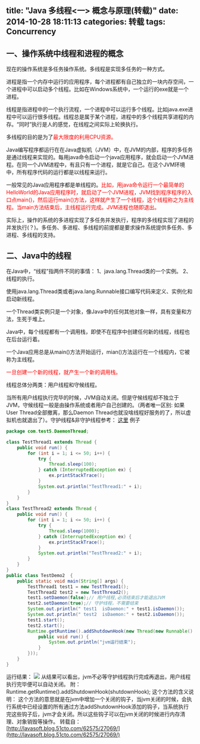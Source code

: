 title: "Java 多线程<一> 概念与原理(转载)"
date: 2014-10-28 18:11:13
categories: 转载
tags: Concurrency
---
## 一、操作系统中线程和进程的概念

现在的操作系统是多任务操作系统。多线程是实现多任务的一种方式。

进程是指一个内存中运行的应用程序，每个进程都有自己独立的一块内存空间，一个进程中可以启动多个线程。比如在Windows系统中，一个运行的exe就是一个进程。
 
线程是指进程中的一个执行流程，一个进程中可以运行多个线程。比如java.exe进程中可以运行很多线程。线程总是属于某个进程，进程中的多个线程共享进程的内存。“同时”执行是人的感觉，在线程之间实际上轮换执行。
<!--more-->
多线程的目的是为了<span style="color:red">最大限度的利用CPU资源。</span>

Java编写程序都运行在在Java虚拟机（JVM）中，在JVM的内部，程序的多任务是通过线程来实现的。每用java命令启动一个java应用程序，就会启动一个JVM进程。在同一个JVM进程中，有且只有一个进程，就是它自己。在这个JVM环境中，所有程序代码的运行都是以线程来运行。

一般常见的Java应用程序都是单线程的。<span style="color:red">比如，用java命令运行一个最简单的HelloWorld的Java应用程序时，就启动了一个JVM进程，JVM找到程序程序的入口点main()，然后运行main()方法，这样就产生了一个线程，这个线程称之为主线程。当main方法结束后，主线程运行完成。JVM进程也随即退出。</span>

实际上，操作的系统的多进程实现了多任务并发执行，程序的多线程实现了进程的并发执行(？)。多任务、多进程、多线程的前提都是要求操作系统提供多任务、多进程、多线程的支持。
 
## 二、Java中的线程

在Java中，“线程”指两件不同的事情：
1、java.lang.Thread类的一个实例。
2、线程的执行。
 
使用java.lang.Thread类或者java.lang.Runnable接口编写代码来定义、实例化和启动新线程。
 
一个Thread类实例只是一个对象，像Java中的任何其他对象一样，具有变量和方法，生死于堆上。
 
Java中，每个线程都有一个调用栈，即使不在程序中创建任何新的线程，线程也在后台运行着。
 
一个Java应用总是从main()方法开始运行，mian()方法运行在一个线程内，它被称为主线程。
 
<span style="color:red">一旦创建一个新的线程，就产生一个新的调用栈。</span>
 
线程总体分两类：用户线程和守候线程。

当所有用户线程执行完毕的时候，JVM自动关闭。但是守候线程却不独立于JVM，守候线程一般是由操作系统或者用户自己创建的。（两者唯一区别: 如果User Thread全部撤离，那么Daemon Thread也就没啥线程好服务的了，所以虚拟机也就退出了）。守护线程&非守护线程参考： [这里](http://www.cnblogs.com/super-d2/p/3348183.html)
例子
```java
package com.test5.DaemonThread;

class TestThread1 extends Thread {
	public void run() {
		for (int i = 1; i <= 50; i++) {
			try {
				Thread.sleep(100);
			} catch (InterruptedException ex) {
				ex.printStackTrace();
			}
			System.out.println("TestThread1:" + i);
		}
	}
}
class TestThread2 extends Thread {
	public void run() {
		for (int i = 1; i <= 50; i++) {
			try {
				Thread.sleep(1000);
			} catch (InterruptedException ex) {
				ex.printStackTrace();
			}
			System.out.println("TestThread2:" + i);
		}
	}
}
public class TestDemo2  {
	public static void main(String[] args) {
		TestThread1 test1 = new TestThread1();
		TestThread2 test2 = new TestThread2();
		test1.setDaemon(false);// 用户线程,必须结束后才能退出JVM
		test2.setDaemon(true);// 守护线程，不需要结束
		System.out.println(" test1  isDaemon:" + test1.isDaemon());
		System.out.println(" test2  isDaemon:" + test2.isDaemon());
		test1.start();
		test2.start();
		Runtime.getRuntime().addShutdownHook(new Thread(new Runnable() {
			public void run() {
				System.out.println("jvm运行结束");
			}
		}));
	}
}
```
运行结果：
![](/img/thread/1.png)
从结果可以看出，jvm不必等守护线程执行完成再退出，用户线程执行完毕便可以自动关闭。
附：
Runtime.getRuntime().addShutdownHook(shutdownHook); 
   这个方法的含义说明： 
    这个方法的意思就是在jvm中增加一个关闭的钩子，当jvm关闭的时候，会执行系统中已经设置的所有通过方法addShutdownHook添加的钩子，当系统执行完这些钩子后，jvm才会关闭。所以这些钩子可以在jvm关闭的时候进行内存清理、对象销毁等操作。 
转载自：[http://lavasoft.blog.51cto.com/62575/27069/](http://lavasoft.blog.51cto.com/62575/27069/)